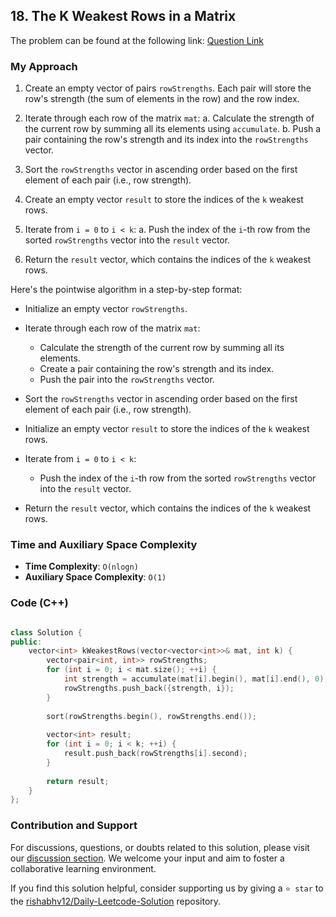 ## 18. The K Weakest Rows in a Matrix

The problem can be found at the following link: [Question Link](https://leetcode.com/problems/the-k-weakest-rows-in-a-matrix/description/)


### My Approach


1. Create an empty vector of pairs `rowStrengths`. Each pair will store the row's strength (the sum of elements in the row) and the row index.

2. Iterate through each row of the matrix `mat`:
   a. Calculate the strength of the current row by summing all its elements using `accumulate`.
   b. Push a pair containing the row's strength and its index into the `rowStrengths` vector.

3. Sort the `rowStrengths` vector in ascending order based on the first element of each pair (i.e., row strength).

4. Create an empty vector `result` to store the indices of the `k` weakest rows.

5. Iterate from `i = 0` to `i < k`:
   a. Push the index of the `i`-th row from the sorted `rowStrengths` vector into the `result` vector.

6. Return the `result` vector, which contains the indices of the `k` weakest rows.

Here's the pointwise algorithm in a step-by-step format:

- Initialize an empty vector `rowStrengths`.

- Iterate through each row of the matrix `mat`:
  - Calculate the strength of the current row by summing all its elements.
  - Create a pair containing the row's strength and its index.
  - Push the pair into the `rowStrengths` vector.

- Sort the `rowStrengths` vector in ascending order based on the first element of each pair (i.e., row strength).

- Initialize an empty vector `result` to store the indices of the `k` weakest rows.

- Iterate from `i = 0` to `i < k`:
  - Push the index of the `i`-th row from the sorted `rowStrengths` vector into the `result` vector.

- Return the `result` vector, which contains the indices of the `k` weakest rows.


### Time and Auxiliary Space Complexity

- **Time Complexity**: `O(nlogn)` 
- **Auxiliary Space Complexity**: `O(1)`


### Code (C++)

```cpp

class Solution {
public:
    vector<int> kWeakestRows(vector<vector<int>>& mat, int k) {
        vector<pair<int, int>> rowStrengths;
        for (int i = 0; i < mat.size(); ++i) {
            int strength = accumulate(mat[i].begin(), mat[i].end(), 0);
            rowStrengths.push_back({strength, i});
        }
        
        sort(rowStrengths.begin(), rowStrengths.end());
        
        vector<int> result;
        for (int i = 0; i < k; ++i) {
            result.push_back(rowStrengths[i].second);
        }
        
        return result;
    }
};

```

### Contribution and Support

For discussions, questions, or doubts related to this solution, please visit our [discussion section](https://leetcode.com/discuss/general-discussion). We welcome your input and aim to foster a collaborative learning environment.

If you find this solution helpful, consider supporting us by giving a `⭐ star` to the [rishabhv12/Daily-Leetcode-Solution](https://github.com/rishabhv12/Daily-Leetcode-Solution) repository.